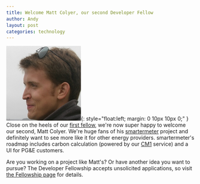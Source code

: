 ```yaml
---
title: Welcome Matt Colyer, our second Developer Fellow
author: Andy
layout: post
categories: technology
---
```


![Matt Colyer headshot](/images/matt.jpg){: style="float:left; margin: 0 10px 10px 0;" } Close on the heels of our [first fellow](http://numbers.brighterplanet.com/2011/02/01/introducing-the-brighter-planet-developer-fellowship), we're now super happy to welcome our second, Matt Colyer. We're huge fans of his [smartermeter](https://github.com/mcolyer/smartermeter) project and definitely want to see more like it for other energy providers. smartermeter's roadmap includes carbon calculation (powered by our [CM1](http://carbon.brighterplanet.com) service) and a UI for PG&amp;E customers.

Are you working on a project like Matt's? Or have another idea you want to pursue? The Developer Fellowship accepts unsolicited applications, so visit [the Fellowship page](http://brighterplanet.github.com/fellowship.html) for details. 
